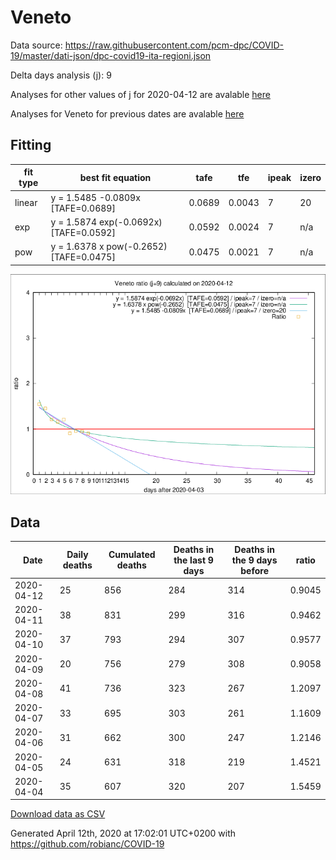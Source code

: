 # Veneto

Data source: https://raw.githubusercontent.com/pcm-dpc/COVID-19/master/dati-json/dpc-covid19-ita-regioni.json

Delta days analysis (j): 9

Analyses for other values of j for 2020-04-12 are avalable [here](../2020-04-12/README.md)

Analyses for Veneto for previous dates are avalable [here](../README.md)

## Fitting 
|fit type|best fit equation|tafe|tfe|ipeak|izero|
|-------|-----|--------|------|---|---|
|linear|y = 1.5485 -0.0809x  [TAFE=0.0689]|0.0689|0.0043|7|20|
|exp|y = 1.5874 exp(-0.0692x)  [TAFE=0.0592]|0.0592|0.0024|7|n/a|
|pow|y = 1.6378 x pow(-0.2652)  [TAFE=0.0475]|0.0475|0.0021|7|n/a|

![Plot](COVID-19_veneto_j9_2020-04-12.png)

## Data
|Date|Daily deaths|Cumulated deaths|Deaths in the last 9 days|Deaths in the 9 days before|ratio|
|----|----------|-----------|-------|--------------------|-----|
|2020-04-12|25|856|284|314|0.9045|
|2020-04-11|38|831|299|316|0.9462|
|2020-04-10|37|793|294|307|0.9577|
|2020-04-09|20|756|279|308|0.9058|
|2020-04-08|41|736|323|267|1.2097|
|2020-04-07|33|695|303|261|1.1609|
|2020-04-06|31|662|300|247|1.2146|
|2020-04-05|24|631|318|219|1.4521|
|2020-04-04|35|607|320|207|1.5459|

[Download data as CSV](COVID-19_veneto_j9_2020-04-12.csv)

Generated April 12th, 2020 at 17:02:01 UTC+0200 with https://github.com/robianc/COVID-19
